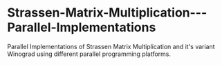 # Strassen-Matrix-Multiplication---Parallel-Implementations
Parallel Implementations of Strassen Matrix Multiplication and it's variant Winograd using different parallel programming platforms.
